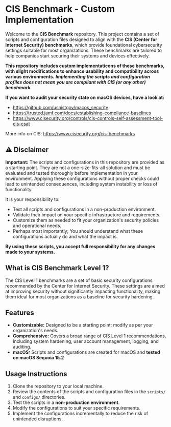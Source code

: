 # CIS Benchmark - Custom Implementation

Welcome to the **CIS Benchmark** repository. This project contains a set of scripts and configuration files designed to align with the **CIS (Center for Internet Security) benchmarks**, which provide foundational cybersecurity settings suitable for most organizations. These benchmarks are tailored to help companies start securing their systems and devices effectively.

**This repository includes custom implementaticons of these benchmarks, with slight modifications to enhance usability and compatibility across various environments.**
***Implementing the scripts and configuration profiles does not mean you are compliant with CIS (or any other) benchmark***

**If you want to audit your security state on macOS devices, have a look at:**

- https://github.com/usnistgov/macos_security
- https://trusted.jamf.com/docs/establishing-compliance-baselines
- https://www.cisecurity.org/controls/cis-controls-self-assessment-tool-cis-csat

More info on CIS: https://www.cisecurity.org/cis-benchmarks

## ⚠️ Disclaimer
**Important:** The scripts and configurations in this repository are provided as a starting point. They are not a one-size-fits-all solution and must be evaluated and tested thoroughly before implementation in your environment. Applying these configurations without proper checks could lead to unintended consequences, including system instability or loss of functionality. 

It is your responsibility to:
- Test all scripts and configurations in a non-production environment.
- Validate their impact on your specific infrastructure and requirements.
- Customize them as needed to fit your organization's security policies and operational needs.
- Perhaps most importantly; You should understand what these configurations actually do and what the impact is.

**By using these scripts, you accept full responsibility for any changes made to your systems.**

## What is CIS Benchmark Level 1?
The CIS Level 1 benchmarks are a set of basic security configurations recommended by the Center for Internet Security. These settings are aimed at improving security without significantly impacting functionality, making them ideal for most organizations as a baseline for security hardening.

## Features
- **Customizable:** Designed to be a starting point; modify as per your organization's needs.
- **Comprehensive:** Covers a broad range of CIS Level 1 recommendations, including system hardening, user account management, logging, and auditing.
- **macOS:** Scripts and configurations are created for macOS and **tested on macOS Sequoia 15.2**

## Usage Instructions
1. Clone the repository to your local machine.
2. Review the contents of the scripts and configuration files in the `scripts/` and `configs/` directories.
3. Test the scripts in a **non-production environment**.
4. Modify the configurations to suit your specific requirements.
5. Implement the configurations incrementally to reduce the risk of unintended disruptions.
